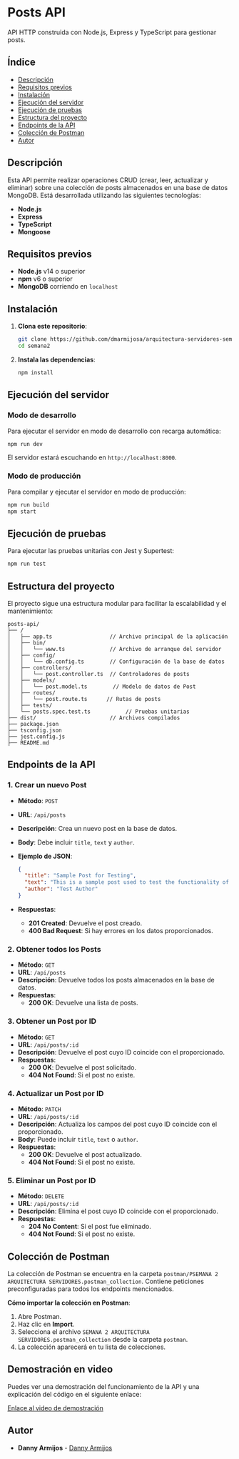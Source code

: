 # Posts API

API HTTP construida con Node.js, Express y TypeScript para gestionar posts.

## Índice

- [Descripción](#descripción)
- [Requisitos previos](#requisitos-previos)
- [Instalación](#instalación)
- [Ejecución del servidor](#ejecución-del-servidor)
- [Ejecución de pruebas](#ejecución-de-pruebas)
- [Estructura del proyecto](#estructura-del-proyecto)
- [Endpoints de la API](#endpoints-de-la-api)
- [Colección de Postman](#colección-de-postman)
- [Autor](#autor)

## Descripción

Esta API permite realizar operaciones CRUD (crear, leer, actualizar y eliminar) sobre una colección de posts almacenados en una base de datos MongoDB. Está desarrollada utilizando las siguientes tecnologías:

- **Node.js**
- **Express**
- **TypeScript**
- **Mongoose**

## Requisitos previos

- **Node.js** v14 o superior
- **npm** v6 o superior
- **MongoDB** corriendo en `localhost`

## Instalación

1. **Clona este repositorio**:

   ```bash
   git clone https://github.com/dmarmijosa/arquitectura-servidores-semana2
   cd semana2
   ```

2. **Instala las dependencias**:

   ```bash
   npm install
   ```

## Ejecución del servidor

### Modo de desarrollo

Para ejecutar el servidor en modo de desarrollo con recarga automática:

```bash
npm run dev
```

El servidor estará escuchando en `http://localhost:8000`.

### Modo de producción

Para compilar y ejecutar el servidor en modo de producción:

```bash
npm run build
npm start
```

## Ejecución de pruebas

Para ejecutar las pruebas unitarias con Jest y Supertest:

```bash
npm run test
```

## Estructura del proyecto

El proyecto sigue una estructura modular para facilitar la escalabilidad y el mantenimiento:

```
posts-api/
├── /
│   ├── app.ts                  // Archivo principal de la aplicación
│   ├── bin/
│   │   └── www.ts              // Archivo de arranque del servidor
│   ├── config/
│   │   └── db.config.ts        // Configuración de la base de datos
│   ├── controllers/
│   │   └── post.controller.ts  // Controladores de posts
│   ├── models/
│   │   └── post.model.ts        // Modelo de datos de Post
│   ├── routes/
│   │   └── post.route.ts      // Rutas de posts
│   ├── tests/
│   └── posts.spec.test.ts           // Pruebas unitarias
├── dist/                       // Archivos compilados
├── package.json
├── tsconfig.json
├── jest.config.js
├── README.md
```

## Endpoints de la API

### 1. Crear un nuevo Post

- **Método**: `POST`
- **URL**: `/api/posts`
- **Descripción**: Crea un nuevo post en la base de datos.
- **Body**: Debe incluir `title`, `text` y `author`.
- **Ejemplo de JSON**:

  ```json
  {
    "title": "Sample Post for Testing",
    "text": "This is a sample post used to test the functionality of the API. It contains sufficient text to ensure that all validation rules are met.",
    "author": "Test Author"
  }
  ```

- **Respuestas**:
  - **201 Created**: Devuelve el post creado.
  - **400 Bad Request**: Si hay errores en los datos proporcionados.

### 2. Obtener todos los Posts

- **Método**: `GET`
- **URL**: `/api/posts`
- **Descripción**: Devuelve todos los posts almacenados en la base de datos.
- **Respuestas**:
  - **200 OK**: Devuelve una lista de posts.

### 3. Obtener un Post por ID

- **Método**: `GET`
- **URL**: `/api/posts/:id`
- **Descripción**: Devuelve el post cuyo ID coincide con el proporcionado.
- **Respuestas**:
  - **200 OK**: Devuelve el post solicitado.
  - **404 Not Found**: Si el post no existe.

### 4. Actualizar un Post por ID

- **Método**: `PATCH`
- **URL**: `/api/posts/:id`
- **Descripción**: Actualiza los campos del post cuyo ID coincide con el proporcionado.
- **Body**: Puede incluir `title`, `text` o `author`.
- **Respuestas**:
  - **200 OK**: Devuelve el post actualizado.
  - **404 Not Found**: Si el post no existe.

### 5. Eliminar un Post por ID

- **Método**: `DELETE`
- **URL**: `/api/posts/:id`
- **Descripción**: Elimina el post cuyo ID coincide con el proporcionado.
- **Respuestas**:
  - **204 No Content**: Si el post fue eliminado.
  - **404 Not Found**: Si el post no existe.

## Colección de Postman

La colección de Postman se encuentra en la carpeta `postman/PSEMANA 2 ARQUITECTURA SERVIDORES.postman_collection`. Contiene peticiones preconfiguradas para todos los endpoints mencionados.

**Cómo importar la colección en Postman**:

1. Abre Postman.
2. Haz clic en **Import**.
3. Selecciona el archivo `SEMANA 2 ARQUITECTURA SERVIDORES.postman_collection` desde la carpeta `postman`.
4. La colección aparecerá en tu lista de colecciones.

## Demostración en video

Puedes ver una demostración del funcionamiento de la API y una explicación del código en el siguiente enlace:

[Enlace al video de demostración](https://youtu.be/8lMyJxmie4w)

## Autor

- **Danny Armijos** - [Danny Armijos](https://github.com/dmarmijosa)

